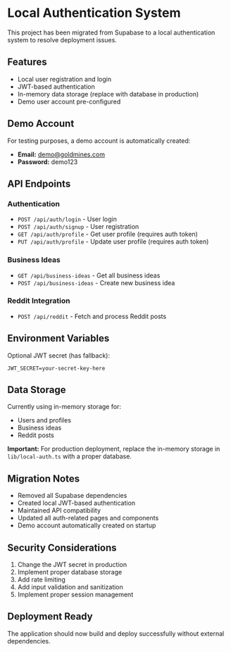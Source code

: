 # Local Authentication System

This project has been migrated from Supabase to a local authentication system to resolve deployment issues.

## Features

- Local user registration and login
- JWT-based authentication
- In-memory data storage (replace with database in production)
- Demo user account pre-configured

## Demo Account

For testing purposes, a demo account is automatically created:

- **Email:** demo@goldmines.com
- **Password:** demo123

## API Endpoints

### Authentication
- `POST /api/auth/login` - User login
- `POST /api/auth/signup` - User registration
- `GET /api/auth/profile` - Get user profile (requires auth token)
- `PUT /api/auth/profile` - Update user profile (requires auth token)

### Business Ideas
- `GET /api/business-ideas` - Get all business ideas
- `POST /api/business-ideas` - Create new business idea

### Reddit Integration
- `POST /api/reddit` - Fetch and process Reddit posts

## Environment Variables

Optional JWT secret (has fallback):
```
JWT_SECRET=your-secret-key-here
```

## Data Storage

Currently using in-memory storage for:
- Users and profiles
- Business ideas
- Reddit posts

**Important:** For production deployment, replace the in-memory storage in `lib/local-auth.ts` with a proper database.

## Migration Notes

- Removed all Supabase dependencies
- Created local JWT-based authentication
- Maintained API compatibility
- Updated all auth-related pages and components
- Demo account automatically created on startup

## Security Considerations

1. Change the JWT secret in production
2. Implement proper database storage
3. Add rate limiting
4. Add input validation and sanitization
5. Implement proper session management

## Deployment Ready

The application should now build and deploy successfully without external dependencies.
